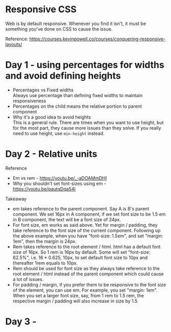 # Responsive CSS

Web is by default responsive. Whenever you find it isn't, it must be something you've done on CSS to cause the issue.

Reference: https://courses.kevinpowell.co/courses/conquering-responsive-layouts/

# Day 1 - using percentages for widths and avoid defining heights

- Percentages vs Fixed widths  
  Always use percentage than defining fixed widths to maintain responsiveness
- Percentages on the child means the relative portion to parent component
- Why it's a good idea to avoid heights  
  This is a general rule. There are times when you want to use height, but for the most part, they cause more issues than they solve. If you really need to use height, use `min-height` instead.

# Day 2 - Relative units

Reference

- Em vs rem - https://youtu.be/_-aDOAMmDHI
- Why you shouldn't set font-sizes using em - https://youtu.be/pautqDqa54I

Takeaway

- em takes reference to the parent component. Say A is B's parent component. We set 16px in A component, if we set font size to be 1.5 em in B component, the text will be a font size of 24px.
- For font size, em works as said above. Yet for margin / padding, they take reference to the font size of the current component. Following up the above example, when you have "font-size: 1.5em", and set "margin: 1em", then the margin is 24px.
- Rem takes reference to the root element / html. html has a default font size of 16px. So 1 rem is 16px by default. Some will set "font-size: 62.5%", i.e. 16 \* 0.625, 10px, to set default font size to 10px and thereafter 1rem equals to 10px.
- Rem should be used for font size as they always take reference to the root element / html instead of the parent component which could cause a lot of issues.
- For padding / margin, if you prefer them to be responsive to the font size of the element, you can use em. For example, you set "margin: 1em". When you set a larger font size, say, from 1 rem to 1.5 rem, the respective margin / padding will also increase in size by 1.5

# Day 3 -
